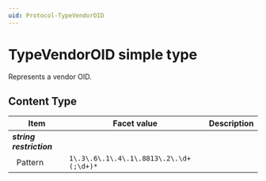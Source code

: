 ```yaml
---
uid: Protocol-TypeVendorOID
---
```


# TypeVendorOID simple type

Represents a vendor OID.

## Content Type

|Item|Facet value|Description|
|--- |--- |--- |
|***string restriction***|||
|&nbsp;&nbsp;Pattern|`1\.3\.6\.1\.4\.1\.8813\.2\.\d+(;\d+)*`||

